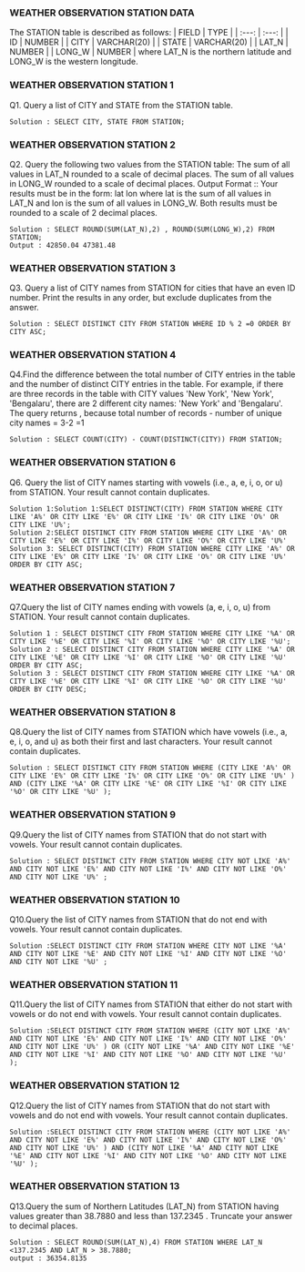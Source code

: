 ### WEATHER OBSERVATION STATION  DATA

The STATION table is described as follows:
| FIELD | TYPE |
| :---: | :---: |
| ID | NUMBER |
| CITY | VARCHAR(20) |
| STATE | VARCHAR(20) |
| LAT_N | NUMBER |
| LONG_W | NUMBER |
where LAT_N is the northern latitude and LONG_W is the western longitude.

### WEATHER OBSERVATION STATION 1
Q1. Query a list of CITY and STATE from the STATION table.

    Solution : SELECT CITY, STATE FROM STATION;
### WEATHER OBSERVATION STATION 2
Q2. Query the following two values from the STATION table:
The sum of all values in LAT_N rounded to a scale of  decimal places.
The sum of all values in LONG_W rounded to a scale of  decimal places.
Output Format :: 
Your results must be in the form: lat lon
where lat is the sum of all values in LAT_N and lon is the sum of all values in LONG_W. Both results must be rounded to a scale of 2 decimal places.

    Solution : SELECT ROUND(SUM(LAT_N),2) , ROUND(SUM(LONG_W),2) FROM STATION;
    Output : 42850.04 47381.48
### WEATHER OBSERVATION STATION 3   
Q3. Query a list of CITY names from STATION for cities that have an even ID number. Print the results in any order, but exclude duplicates from the answer.
 
    Solution : SELECT DISTINCT CITY FROM STATION WHERE ID % 2 =0 ORDER BY CITY ASC;     
### WEATHER OBSERVATION STATION 4
Q4.Find the difference between the total number of CITY entries in the table and the number of distinct CITY entries in the table.
For example, if there are three records in the table with CITY values 'New York', 'New York', 'Bengalaru', there are 2 different city names: 'New York' and 'Bengalaru'. The query returns , because total number of records - number of unique city names = 3-2 =1

    Solution : SELECT COUNT(CITY) - COUNT(DISTINCT(CITY)) FROM STATION;
### WEATHER OBSERVATION STATION 6
Q6. Query the list of CITY names starting with vowels (i.e., a, e, i, o, or u) from STATION. Your result cannot contain duplicates.

    Solution 1:Solution 1:SELECT DISTINCT(CITY) FROM STATION WHERE CITY LIKE 'A%' OR CITY LIKE 'E%' OR CITY LIKE 'I%' OR CITY LIKE 'O%' OR CITY LIKE 'U%';
    Solution 2:SELECT DISTINCT CITY FROM STATION WHERE CITY LIKE 'A%' OR CITY LIKE 'E%' OR CITY LIKE 'I%' OR CITY LIKE 'O%' OR CITY LIKE 'U%'
    Solution 3: SELECT DISTINCT(CITY) FROM STATION WHERE CITY LIKE 'A%' OR CITY LIKE 'E%' OR CITY LIKE 'I%' OR CITY LIKE 'O%' OR CITY LIKE 'U%' ORDER BY CITY ASC;
### WEATHER OBSERVATION STATION 7
Q7.Query the list of CITY names ending with vowels (a, e, i, o, u) from STATION. Your result cannot contain duplicates. 

    Solution 1 : SELECT DISTINCT CITY FROM STATION WHERE CITY LIKE '%A' OR CITY LIKE '%E' OR CITY LIKE '%I' OR CITY LIKE '%O' OR CITY LIKE '%U';
    Solution 2 : SELECT DISTINCT CITY FROM STATION WHERE CITY LIKE '%A' OR CITY LIKE '%E' OR CITY LIKE '%I' OR CITY LIKE '%O' OR CITY LIKE '%U' ORDER BY CITY ASC;
    Solution 3 : SELECT DISTINCT CITY FROM STATION WHERE CITY LIKE '%A' OR CITY LIKE '%E' OR CITY LIKE '%I' OR CITY LIKE '%O' OR CITY LIKE '%U' ORDER BY CITY DESC;
### WEATHER OBSERVATION STATION 8
Q8.Query the list of CITY names from STATION which have vowels (i.e., a, e, i, o, and u) as both their first and last characters. Your result cannot contain duplicates.

    Solution : SELECT DISTINCT CITY FROM STATION WHERE (CITY LIKE 'A%' OR CITY LIKE 'E%' OR CITY LIKE 'I%' OR CITY LIKE 'O%' OR CITY LIKE 'U%' ) AND (CITY LIKE '%A' OR CITY LIKE '%E' OR CITY LIKE '%I' OR CITY LIKE '%O' OR CITY LIKE '%U' );
### WEATHER OBSERVATION STATION 9
Q9.Query the list of CITY names from STATION that do not start with vowels. Your result cannot contain duplicates.

    Solution : SELECT DISTINCT CITY FROM STATION WHERE CITY NOT LIKE 'A%' AND CITY NOT LIKE 'E%' AND CITY NOT LIKE 'I%' AND CITY NOT LIKE 'O%' AND CITY NOT LIKE 'U%' ;
### WEATHER OBSERVATION STATION 10
Q10.Query the list of CITY names from STATION that do not end with vowels. Your result cannot contain duplicates.

    Solution :SELECT DISTINCT CITY FROM STATION WHERE CITY NOT LIKE '%A' AND CITY NOT LIKE '%E' AND CITY NOT LIKE '%I' AND CITY NOT LIKE '%O' AND CITY NOT LIKE '%U' ;
    
### WEATHER OBSERVATION STATION 11
Q11.Query the list of CITY names from STATION that either do not start with vowels or do not end with vowels. Your result cannot contain duplicates.

    Solution :SELECT DISTINCT CITY FROM STATION WHERE (CITY NOT LIKE 'A%' AND CITY NOT LIKE 'E%' AND CITY NOT LIKE 'I%' AND CITY NOT LIKE 'O%' AND CITY NOT LIKE 'U%' ) OR (CITY NOT LIKE '%A' AND CITY NOT LIKE '%E' AND CITY NOT LIKE '%I' AND CITY NOT LIKE '%O' AND CITY NOT LIKE '%U' );

### WEATHER OBSERVATION STATION 12
Q12.Query the list of CITY names from STATION that do not start with vowels and do not end with vowels. Your result cannot contain duplicates.

    Solution :SELECT DISTINCT CITY FROM STATION WHERE (CITY NOT LIKE 'A%' AND CITY NOT LIKE 'E%' AND CITY NOT LIKE 'I%' AND CITY NOT LIKE 'O%' AND CITY NOT LIKE 'U%' ) AND (CITY NOT LIKE '%A' AND CITY NOT LIKE '%E' AND CITY NOT LIKE '%I' AND CITY NOT LIKE '%O' AND CITY NOT LIKE '%U' );
### WEATHER OBSERVATION STATION 13
Q13.Query the sum of Northern Latitudes (LAT_N) from STATION having values greater than 38.7880 and less than 137.2345 . Truncate your answer to  decimal places.

    Solution : SELECT ROUND(SUM(LAT_N),4) FROM STATION WHERE LAT_N <137.2345 AND LAT_N > 38.7880;
    output : 36354.8135

  
  
  
 

    
